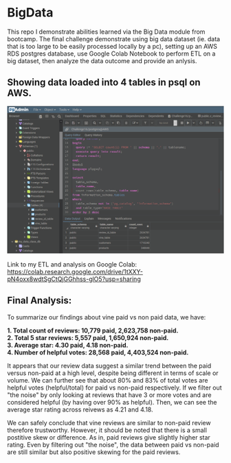 # BigData

This repo I demonstrate abilities learned via the Big Data module from bootcamp.  The final challenge demonstrate using big data dataset (ie. data that is too large to be easily processed locally by a pc), setting up an AWS RDS postgres database, use Google Colab Notebook to perform ETL on a big dataset, then analyze the data outcome and provide an anlysis.  

## Showing data loaded into 4 tables in psql on AWS.  
![proof](resultOfDBsLoad.png "AWS DB loaded!")

Link to my ETL and analysis on Google Colab:
https://colab.research.google.com/drive/1tXXY-pN4oxx8wdtSgCtQjGGhhss-glO5?usp=sharing

## Final Analysis:

To summarize our findings about vine paid vs non paid data, we have:


**1. Total count of reviews: 10,779 paid, 2,623,758 non-paid.**<br>
**2. Total 5 star reviews: 5,557 paid, 1,650,924 non-paid.**<br>
**3. Average star: 4.30 paid, 4.18 non-paid.**<br>
**4. Number of helpful votes: 28,568 paid, 4,403,524 non-paid.**<br>

It appears that our review data suggest a similar trend between the paid versus non-paid at a high level, despite being different in terms of scale or volume.  We can further see that about 80% and 83% of total votes are helpful votes (helpful/total) for paid vs non-paid respectively.  If we filter out "the noise" by only looking at reviews that have 3 or more votes and are considered helpful (by having over 90% as helpful).  Then, we can see the average star rating across reivews as 4.21 and 4.18.  

We can safely conclude that vine reviews are similar to non-paid review  therefore trustworthy.  However, it should be noted that there is a small postitive skew or difference.  As in, paid reviews give slightly higher star rating.  Even by filtering out "the noise", the data between paid vs non-paid are still similar but also positive skewing for the paid reviews.  
